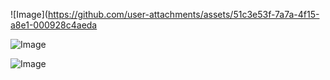 ![Image](https://github.com/user-attachments/assets/51c3e53f-7a7a-4f15-a8e1-000928c4aeda






![Image](https://github.com/user-attachments/assets/b6973c92-7cde-48ad-b9b8-b854e7023046)






![Image](https://github.com/user-attachments/assets/78a307ea-76a1-4d49-80f1-6817bd6338ea)
